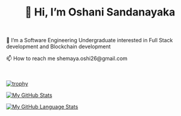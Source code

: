 <h1 align="center">👋 Hi, I’m Oshani Sandanayaka</h1>
<br>
<p>🌱 I’m a Software Engineering Undergraduate interested in Full Stack development and Blockchain development</p>
<p>📫 How to reach me shemaya.oshi26@gmail.com</p>
<br>

[![trophy](https://github-profile-trophy.vercel.app/?username=shemsd621)](https://github.com/ryo-ma/github-profile-trophy)

[![My GitHub Stats](https://github-readme-stats.vercel.app/api/?username=shemsd621&count_private=true&theme=tokyonight&showicons=true)]()

[![My GitHub Language Stats](https://github-readme-stats.vercel.app/api/top-langs/?username=shemsd621&langs_count=5&theme=tokyonight)]()

<!---
shemsd621/shemsd621 is a ✨ special ✨ repository because its `README.md` (this file) appears on your GitHub profile.
You can click the Preview link to take a look at your changes.
--->
